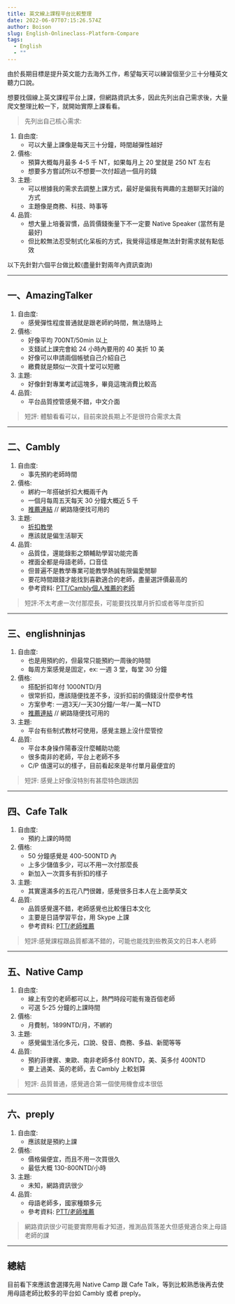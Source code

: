 ```yaml
---
title: 英文線上課程平台比較整理
date: 2022-06-07T07:15:26.574Z
author: Boison
slug: English-Onlineclass-Platform-Compare
tags:
  - English
  - ""
---
```

由於長期目標是提升英文能力去海外工作，希望每天可以練習個至少三十分種英文聽力口說。



想要找個線上英文課程平台上課，但網路資訊太多，因此先列出自己需求後，大量爬文整理比較一下，就開始實際上課看看。




> 先列出自己核心需求:


1. 自由度:
    - 可以大量上課像是每天三十分鐘，時間越彈性越好
2. 價格: 
    - 預算大概每月最多 4-5 千 NT，如果每月上 20 堂就是 250 NT 左右
    - 想要多方嘗試所以不想要一次付超過一個月的錢
3. 主題: 
    - 可以根據我的需求去調整上課方式，最好是偏我有興趣的主題聊天討論的方式
    - 主題像是商務、科技、時事等
4. 品質: 
    - 想大量上培養習慣，品質價錢衡量下不一定要 Native Speaker (當然有是最好)
    - 但比較無法忍受制式化呆板的方式，我覺得這樣是無法針對需求就有點低效




以下先針對六個平台做比較(盡量針對兩年內資訊查詢)


--- 

## 一、AmazingTalker

1. 自由度:
    - 感覺彈性程度普通就是跟老師約時間，無法隨時上
2. 價格: 
    - 好像平均 700NT/50min 以上
    - 支錢試上課完會給 24 小時內要用的 40 美折 10 美
    - 好像可以申請兩個帳號自己介紹自己
    - 繳費就是類似一次買十堂可以短繳
3. 主題: 
    - 好像針對專業考試這塊多，畢竟這塊消費比較高
4. 品質: 
    - 平台品質控管感覺不錯，中文介面

> 短評: 體驗看看可以，目前來說長期上不是很符合需求太貴


---
## 二、Cambly
1. 自由度:
    - 事先預約老師時間 
2. 價格: 
    - 綁約一年搭破折扣大概兩千內
    - 一個月每周五天每天 30 分鐘大概近 5 千
    - [推薦連結](https://www.cambly.com/en?referralCode=TINOTE&lang=zh_TW) // 網路隨便找可用的
3. 主題: 
    - [折扣教學](https://www.ptt.cc/bbs/Language/M.1635265262.A.42F.html#:~:text=cambly%5Ckids%E9%BB%91%E4%BA%94%E6%8A%98%E6%89%A3%E8%A8%8E%E8%AB%96%2B%E6%8E%A8%E8%96%A6nativecamp)
    - 應該就是偏生活聊天 
4. 品質: 
    - 品質佳，還能錄影之類輔助學習功能完善
    - 裡面全都是母語老師，口音佳
    - 但普遍不是教學專業可能教學熱誠有限偏愛閒聊
    - 要花時間跟錢才能找到喜歡適合的老師，盡量選評價最高的
    - 參考資料: [PTT/Cambly個人推薦的老師](https://www.ptt.cc/bbs/Language/M.1629033111.A.444.html)

> 短評:不太考慮一次付那麼長，可能要找找單月折扣或者等年度折扣
---

## 三、englishninjas
1. 自由度:
    - 也是用預約的，但最常只能預約一周後的時間 
    - 每周方案感覺是固定，ex: 一週 3 堂，每堂 30 分鐘
2. 價格: 
    - 搭配折扣年付 1000NTD/月
    - 很常折扣，應該隨便找差不多，沒折扣前的價錢沒什麼參考性
    - 方案參考: 一週3天/一天30分鐘/一年/一萬一NTD
    - [推薦連結](https://landing.englishninjas.com/invited/en/?referral_code=xhis983g) // 網路隨便找可用的
3. 主題: 
    - 平台有些制式教材可使用，感覺主題上沒什麼管控 
4. 品質: 
    - 平台本身操作陽春沒什麼輔助功能
    - 很多南非的老師，平台上老師不多
    - C/P 值還可以的樣子，目前看起來是年付單月最便宜的

> 短評: 感覺上好像沒特別有甚麼特色跟誘因
---
## 四、Cafe Talk
1. 自由度:
    - 預約上課的時間
2. 價格: 
    - 50 分鐘感覺是 400-500NTD 內
    - 上多少儲值多少，可以不用一次付那麼長 
    - 新加入一次買多有折扣的樣子
3. 主題: 
    - 其實還滿多的五花八門很雜，感覺很多日本人在上面學英文
5. 品質:
    - 品質感覺還不錯，老師感覺也比較懂日本文化 
    - 主要是日語學習平台，用 Skype 上課
    - 參考資料: [PTT/老師推薦](https://www.ptt.cc/bbs/Language/M.1569858603.A.3E7.html)


> 短評:感覺課程跟品質都滿不錯的，可能也能找到些教英文的日本人老師



---
## 五、Native Camp
1. 自由度:
    - 線上有空的老師都可以上，熱門時段可能有幾百個老師
    - 可選 5-25 分鐘的上課時間 
2. 價格: 
    - 月費制，1899NTD/月，不綁約
3. 主題: 
    - 感覺偏生活化多元，口說、發音、商務、多益、新聞等等 
4. 品質: 
    - 預約菲律賓、東歐、南非老師多付 80NTD，美、英多付 400NTD
    - 要上過美、英的老師，去 Cambly 上較划算

> 短評: 品質普通，感覺適合第一個使用機會成本很低

---
## 六、preply
1. 自由度:
    - 應該就是預約上課
2. 價格: 
    - 價格偏便宜，而且不用一次買很久
    - 最低大概 130-800NTD/小時
3. 主題: 
    - 未知，網路資訊很少
4. 品質: 
    - 母語老師多，國家種類多元
    - 參考資料: [PTT/老師推薦](https://pttcareer.com/language/M.1653303163.A.570.html)


> 網路資訊很少可能要實際用看才知道，推測品質落差大但感覺適合來上母語老師的課
---



## 總結

目前看下來應該會選擇先用 Native Camp 跟 Cafe Talk，等到比較熟悉後再去使用母語老師比較多的平台如 Cambly 或者 preply。